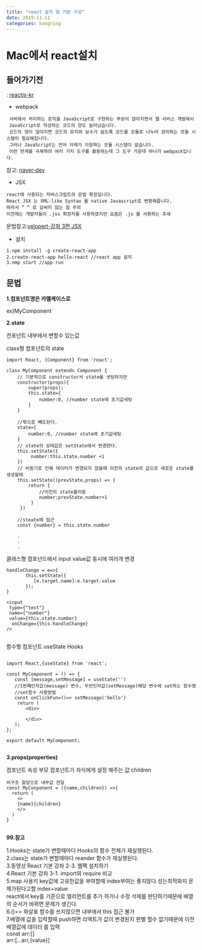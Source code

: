```yaml
---
title: "react 설치 및 기본 구성"
date: 2019-11-11
categories: kangring
---
```




# Mac에서 react설치 
## 들어가기전
 : [reactjs-kr](https://reactjs-kr.firebaseapp.com/docs/installation.html, "참조")

* webpack
```
 서버에서 처리하는 로직을 JavaScript로 구현하는 부분이 많아지면서 웹 서비스 개발에서
 JavaScript로 작성하는 코드의 양도 늘어났습니다. 
 코드의 양이 많아지면 코드의 유지와 보수가 쉽도록 코드를 모듈로 나누어 관리하는 모듈 시스템이 필요해집니다. 
 그러나 JavaScript는 언어 자체가 지원하는 모듈 시스템이 없습니다. 
 이런 한계를 극복하려 여러 가지 도구를 활용하는데 그 도구 가운데 하나가 webpack입니다.
```
참고: [naver-dev](https://d2.naver.com/helloworld/0239818, "참조")
    
* JSX
```
react에 사용되는 자바스크립트의 문법 확장입니다.
React JSX 는 XML-like Syntax 를 native Javascript로 변환해줍니다.  
따라서 ” ” 로 감싸지 않는 점 주의
이전에는 개발자들이 .jsx 확장자를 사용하였지만 요즘은 .js 를 사용하는 추세
```
문법참고:[velopert-강좌 3편 JSX](https://velopert.com/867)

* 설치 
```
1.npm install -g create-react-app
2.create-react-app hello-react //react app 설치
3.nmp start //app run
```

## 문법
**1.컴포넌트명은 캬멜케이스로**

ex)MyComponent <MyComponent/>

**2.state**

컨포넌트 내부에서 변할수 있는값

class형 컴포넌트의 state
```
import React, {Component} from 'react';

class MyComponent extends Component {
    // 기본적으로 constructor서 state를 셋팅하지만 
    constructor(props){
        super(props);
        this.state={
            number:0, //number state에 초기값세팅
        }
    }
 
    //밖으로 빼도된다.
    state={
        number:0, //number state에 초기값세팅
    }
    // state의 상태값은 setState에서 변경한다.
    this.setState({
         number:this.state.number +1
    })    
    // 비동기로 인해 데이터가 변경되지 않을때 이전의 state의 값으로 새로운 state를 생성할때
    this.setState((prevState,props) => {
        return {
            //이전의 state불러옴
            number:prevState.number+1
         }
     })
    
    //steate에 접근
    const {number} = this.state.number 
    
    .
    .
    .
 ```
 
 
 
 클래스형 컴포넌드에서 input value값 동시에 여러개 변경
 ```
 handleChange = e=>{
        this.setState({
           [e.target.name]:e.target.value
        });
 }
 
 <input
  type={"text"}
  name={"number"}
  value={this.state.number}
   onChange={this.handleChange}
/>
    
 ```
 
 
 함수형 컴포넌트 useState Hooks

 ```

import React,{useState} from 'react';

const MyComponent = () => {
    const [message,setMessage] = useState('')
    //1번째인자값(message) 변수, 두번인자값(setMessage)해당 변수에 set하는 함수명
    //set함수 사용방법
    const onClickFun=()=> setMessage('hello')
     return (
        <div>
            
        </div>
    );
};

export default MyComponent;


```

**3.props(properties)**

컴포넌트 속성 부모 컴포넌트가 자식에게 설정 해주는 값 <MyComponent name='this is props'>children</MyComponent>

```
비구조 할당으로 내부값 전달
const MyConponent = ({name,children}) =>{
  return (
    <>
    {name}{children}
    </>
  )
}


```
**99.참고**

1.Hooks는 state가 변할때마다 Hooks의 함수 전체가 재실행된다. <br>
2.class는 state가 변할때마다 reander 함수가 재실행된다.<br>
3.동영상 React 기본 강좌 2-3. 웹팩 설치하기<br>
4.React 기본 강좌 3-1. import와 require 비교<br>
5.map 사용키 key값에 고유한값을 부여할때 index부여는 좋지않다.성는최적화지 문제가된다고함 index+value<br>
  react에서 key를 기준으로 엘리먼트를 추가 하거나 수정 삭제를 판단하기때문에 배열의 순서가 바뀌면 문제가 생긴다. <br>
6.()=> 화살표 함수를 쓰지않으면 내부에서 this 접근 불가  <br>
7.배열에 값을 입력할때 push하면 리액트가 값이 변경된지 판별 할수 없기때문에 이전배열값에 데이터 를 입력<br>
  const arr:[]<br>
  arr:[...arr,{value}]<br>
   
